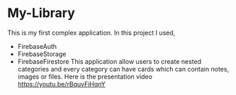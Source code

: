 # My-Library
This is my first complex application.
In this project I used,
- FirebaseAuth
- FirebaseStorage
- FirebaseFirestore
This application allow users to create nested categories and every category can have cards which can contain notes, images or files.
Here is the presentation video
https://youtu.be/rBquvFiHqnY
